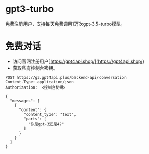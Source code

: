# gpt3-turbo

免费注册用户，支持每天免费调用1万次gpt-3.5-turbo模型。


# 免费对话

- 访问官网注册用户[https://gpt4api.shop/](https://gpt4api.shop/)
- 获取私有控制台密钥。

```shell
POST https://g3.gpt4api.plus/backend-api/conversation
Content-Type: application/json
Authorization:  <控制台秘钥>

{
  "messages": [
    {
      "content": {
        "content_type": "text",
        "parts": [
          "你是gpt-3还是4?"
        ]
      }
    }
  ]
}
```